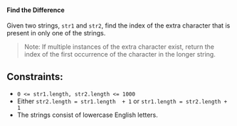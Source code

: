 #### Find the Difference

Given two strings, `str1` and `str2`, find the index of the extra character
that is present in only one of the strings.

> Note: If multiple instances of the extra character exist, return the index of
> the first occurrence of the character in the longer string.

## **Constraints**:

- `0 <= str1.length, str2.length <= 1000`
- Either `str2.length = str1.length  + 1` or `str1.length = str2.length + 1`
- The strings consist of lowercase English letters.
